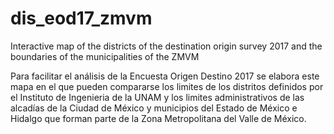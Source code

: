 # dis_eod17_zmvm
Interactive map of the districts of the destination origin survey 2017 and the boundaries of the municipalities of the ZMVM

Para facilitar el análisis de la Encuesta Origen Destino 2017 se elabora este mapa en el que pueden compararse
los limites de los distritos definidos por el Instituto de Ingenieria de la UNAM y los limites administrativos 
de las alcadías de la Ciudad de México y municipios del Estado de México e Hidalgo que forman parte de la 
Zona Metropolitana del Valle de México. 
